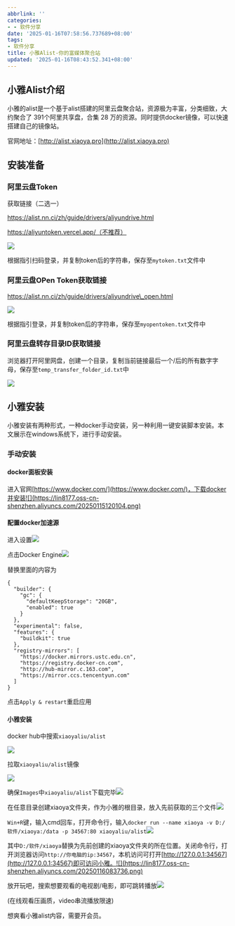 ```yaml
---
abbrlink: ''
categories:
- - 软件分享
date: '2025-01-16T07:58:56.737689+08:00'
tags:
- 软件分享
title: 小雅Alist-你的富媒体聚合站
updated: '2025-01-16T08:43:52.341+08:00'
---
```

## 小雅Alist介绍

小雅的alist是一个基于alist搭建的阿里云盘聚合站，资源极为丰富，分类细致，大约聚合了 391个阿里共享盘，合集 28 万的资源。同时提供docker镜像，可以快速搭建自己的镜像站。

官网地址：[http://alist.xiaoya.pro](http://alist.xiaoya.pro)

## 安装准备

### 阿里云盘Token

获取链接（二选一）

https://alist.nn.ci/zh/guide/drivers/aliyundrive.html

https://aliyuntoken.vercel.app/（不推荐）

![](https://lin8177.oss-cn-shenzhen.aliyuncs.com/20250115114702.png)

根据指引扫码登录，并复制token后的字符串，保存至`mytoken.txt`文件中

### 阿里云盘OPen Token获取链接

https://alist.nn.ci/zh/guide/drivers/aliyundrive\_open.html

![](https://lin8177.oss-cn-shenzhen.aliyuncs.com/20250115115251.png)

根据指引登录，并复制token后的字符串，保存至`myopentoken.txt`文件中

### 阿里云盘转存目录ID获取链接

浏览器打开阿里网盘，创建一个目录，复制当前链接最后一个/后的所有数字字母，保存至`temp_transfer_folder_id.txt`中

![](https://lin8177.oss-cn-shenzhen.aliyuncs.com/20250115115655.png)

## 小雅安装

小雅安装有两种形式，一种docker手动安装，另一种利用一键安装脚本安装。本文展示在windows系统下，进行手动安装。

### 手动安装

#### docker面板安装

进入官网[https://www.docker.com/](https://www.docker.com/)，下载docker并安装![](https://lin8177.oss-cn-shenzhen.aliyuncs.com/20250115120104.png)

#### 配置docker加速源

进入设置![](https://lin8177.oss-cn-shenzhen.aliyuncs.com/20250115121954.png)

点击Docker Engine![](https://lin8177.oss-cn-shenzhen.aliyuncs.com/20250115122111.png)

替换里面的内容为

```
{
  "builder": {
    "gc": {
      "defaultKeepStorage": "20GB",
      "enabled": true
    }
  },
  "experimental": false,
  "features": {
    "buildkit": true
  },
  "registry-mirrors": [
    "https://docker.mirrors.ustc.edu.cn",
    "https://registry.docker-cn.com",
    "http://hub-mirror.c.163.com",
    "https://mirror.ccs.tencentyun.com"
  ]
}
```

点击`Apply & restart`重启应用

#### 小雅安装

docker hub中搜索`xiaoyaliu/alist`

![](https://lin8177.oss-cn-shenzhen.aliyuncs.com/20250115122840.png)

拉取`xiaoyaliu/alist`镜像

![](https://lin8177.oss-cn-shenzhen.aliyuncs.com/20250116082214.png)

确保`Images`中`xiaoyaliu/alist`下载完毕![](https://lin8177.oss-cn-shenzhen.aliyuncs.com/20250116082527.png)

在任意目录创建xiaoya文件夹，作为小雅的根目录，放入先前获取的三个文件![](https://lin8177.oss-cn-shenzhen.aliyuncs.com/20250116082702.png)

`Win+R`键，输入cmd回车，打开命令行，输入`docker run --name xiaoya -v D:/软件/xiaoya:/data -p 34567:80 xiaoyaliu/alist`![](https://lin8177.oss-cn-shenzhen.aliyuncs.com/20250116083308.png)

其中`D:/软件/xiaoya`替换为先前创建的xiaoya文件夹的所在位置。关闭命令行，打开浏览器访问`http://你电脑的ip:34567`，本机访问可打开[http://127.0.0.1:34567](http://127.0.0.1:34567)即可访问小雅。![](https://lin8177.oss-cn-shenzhen.aliyuncs.com/20250116083736.png)

放开玩吧，搜索想要观看的电视剧/电影，即可跳转播放![](https://lin8177.oss-cn-shenzhen.aliyuncs.com/20250116083947.png)

(在线观看压画质，video串流播放限速)

想爽看小雅alist内容，需要开会员。
